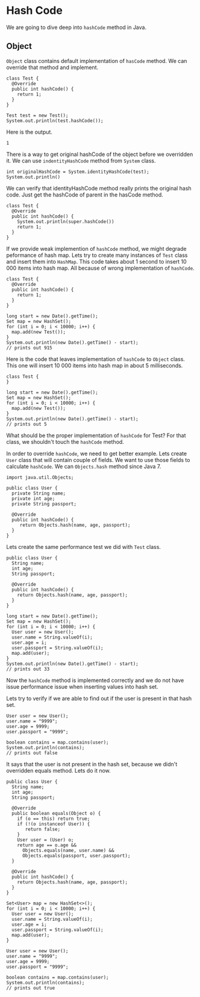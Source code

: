 # Hash Code

We are going to dive deep into `hashCode` method in Java.

## Object

`Object` class contains default implementation of `hasCode` method. We can override that method and implement.

```
class Test {
  @Override
  public int hashCode() {
    return 1;
  }
}

Test test = new Test();
System.out.println(test.hashCode());
```

Here is the output.

```
1
```

There is a way to get original hashCode of the object before we overridden it. We can use `indentityHashCode` method from `System` class.

```
int originalHashCode = System.identityHashCode(test);
System.out.println()
```

We can verify that identityHashCode method really prints the original hash code. Just get the hashCode of parent in the hasCode method.

```
class Test {
  @Override
  public int hashCode() {
    System.out.println(super.hashCode())
    return 1;
  }
}
```

If we provide weak implemention of `hashCode` method, we might degrade peformance of hash map. Lets try to create many instances of `Test` class and insert them into `HashMap`. This code takes about 1 second to insert 10 000 items into hash map. All because of wrong implementation of `hashCode`.

```
class Test {
  @Override
  public int hashCode() {
    return 1;
  }
}

long start = new Date().getTime();
Set map = new HashSet();
for (int i = 0; i < 10000; i++) {
  map.add(new Test());
}
System.out.println(new Date().getTime() - start);
// prints out 915
```

Here is the code that leaves implementation of `hashCode` to `Object` class. This one will insert 10 000 items into hash map in about 5 milliseconds.

```
class Test {
}

long start = new Date().getTime();
Set map = new HashSet();
for (int i = 0; i < 10000; i++) {
  map.add(new Test());
}
System.out.println(new Date().getTime() - start);
// prints out 5
```

What should be the proper implementation of `hashCode` for Test? For that class, we shouldn't touch the `hashCode` method. 

In order to override `hashCode`, we need to get better example. Lets create `User` class that will contain couple of fields. We want to  use those fields to calculate `hashCode`. We can `Objects.hash` method since Java 7.

```
import java.util.Objects;

public class User {
  private String name;
  private int age;
  private String passport;

  @Override
  public int hashCode() {
     return Objects.hash(name, age, passport);
  }
}
```

Lets create the same performance test we did with `Test` class.

```
public class User {
  String name;
  int age;
  String passport;

  @Override
  public int hashCode() {
    return Objects.hash(name, age, passport);
  }
}

long start = new Date().getTime();
Set map = new HashSet();
for (int i = 0; i < 10000; i++) {
  User user = new User();
  user.name = String.valueOf(i);
  user.age = i;
  user.passport = String.valueOf(i);
  map.add(user);
}
System.out.println(new Date().getTime() - start);
// prints out 33
```

Now the `hashCode` method is implemented correctly and we do not have issue performance issue when inserting values into hash set. 

Lets try to verify if we are able to find out if the user is present in that hash set. 

```
User user = new User();
user.name = "9999";
user.age = 9999;
user.passport = "9999";

boolean contains = map.contains(user);
System.out.println(contains);
// prints out false
```

It says that the user is not present in the hash set, because we didn't overridden equals method. Lets do it now. 

```
public class User {
  String name;
  int age;
  String passport;

  @Override
  public boolean equals(Object o) {
    if (o == this) return true;
    if (!(o instanceof User)) {
       return false;
    }
    User user = (User) o;
    return age == o.age &&
      Objects.equals(name, user.name) &&
      Objects.equals(passport, user.passport);
  }

  @Override
  public int hashCode() {
    return Objects.hash(name, age, passport);
  }
}

Set<User> map = new HashSet<>();
for (int i = 0; i < 10000; i++) {
  User user = new User();
  user.name = String.valueOf(i);
  user.age = i;
  user.passport = String.valueOf(i);
  map.add(user);
}

User user = new User();
user.name = "9999";
user.age = 9999;
user.passport = "9999";

boolean contains = map.contains(user);
System.out.println(contains);
// prints out true
```



